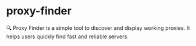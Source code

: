 # proxy-finder
 🔍 Proxy Finder is a simple tool to discover and display working proxies. It helps users quickly find fast and reliable servers.
